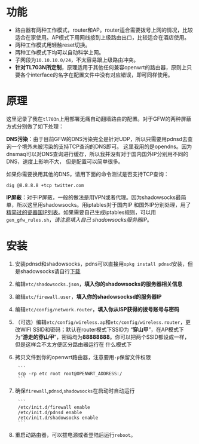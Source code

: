 功能
======

* 路由器有两种工作模式，router和AP。router适合需要拨号上网的情况，比较适合在家使用。AP模式下用网线接到上级路由出口，比较适合在酒店使用。
* 两种工作模式用轻触reset切换。
* 两种工作模式下均可以自动科学上网。
* 子网段为`10.10.10.0/24`，不太容易跟上级路由冲突。
* **针对TL703N所定制**，原理适用于其他任何兼容openwrt的路由器，原则上只要各个interface的名字在配置文件中没有对应错误，即可同样使用。

原理
========

这里记录了我在`tl703n`上用部署无痛自动翻墙路由的配置。对于GFW的两种屏蔽方式分别做了如下处理：

**DNS污染**：由于目前GFW的DNS污染完全是针对UDP，所以只需要用pdnsd去查询一个境外未被污染的支持TCP查询的DNS即可。
这里我用的是opendns。因为dnsmaq可以对DNS查询进行缓存，所以我并没有对于国内国外IP分别用不同的DNS，速度上影响不大，
但是配置可以简单很多。

如果你需要换用其他的DNS，请用下面的命令测试是否支持TCP查询：

    dig @8.8.8.8 +tcp twitter.com

**IP屏蔽**：对于IP屏蔽，一般的做法是用VPN或者代理。因为shadowsocks最简单，所以这里用shadowsocks。用iptables对于国内IP
和国外IP分别处理，用了[精简过的瓷器国IP列表][1]。如果需要自己生成iptables规则，可以用`gen_gfw_rules.sh`，_请注意填入自己
shadowsocks服务器IP_。

安装
========

1. 安装pdnsd和shadowsocks，pdns可以直接用`opkg install pdnsd`安装，但是shadowsocks请自行[下载][1]

2. 编辑`etc/shadowsocks.json`，**填入你的shadowsocks的服务器相关信息**

3. 编辑`etc/firewall.user`，**填入你的shadowsocksd的服务器IP**

4. 编辑`etc/config/network.router`，**填入你从ISP获得的拨号账号与密码**

5. （可选）编辑`etc/config/wireless.ap`和`etc/config/wireless.router`，更改WIFI SSID和密码；默认在router模式下SSID为
“**穿山甲**”，在AP模式下为“**游走的穿山甲**”，密码均为**88888888**。你可以把两个SSID都设成一样，但是这样会不太方便区分路由器运行在
什么模式下

6. 拷贝文件到你的openwrt路由器，注意要用`-p`保留文件权限

        ```
        scp -rp etc root root@OPENWRT_ADDRESS:/
        ```

7. 确保`firewall`,`pdnsd`,`shadowsocks`在启动时自动运行

        ```
        /etc/init.d/firewall enable
        /etc/init.d/pdnsd enable
        /etc/init.d/shadowsocks enable
        ```

8. 重启动路由器，可以拔电源或者登陆后运行`reboot`。


[1]: https://gist.github.com/zts1993/dca7c062a520396d3091
[2]: http://sourceforge.net/projects/openwrt-dist/files/shadowsocks-libev/
